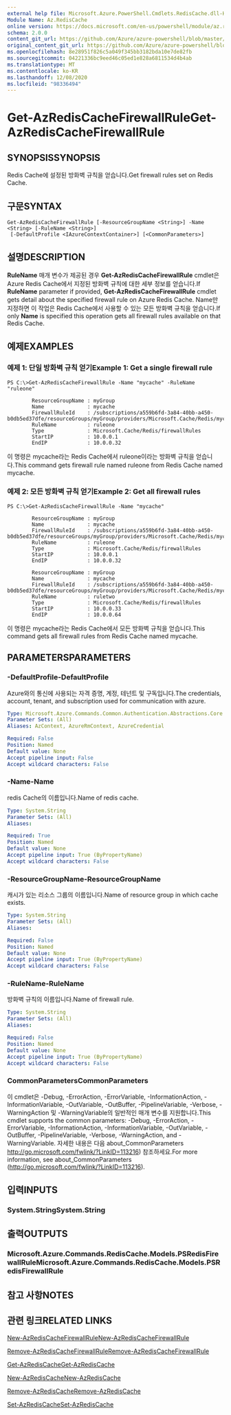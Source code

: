 ```yaml
---
external help file: Microsoft.Azure.PowerShell.Cmdlets.RedisCache.dll-Help.xml
Module Name: Az.RedisCache
online version: https://docs.microsoft.com/en-us/powershell/module/az.rediscache/get-azrediscachefirewallrule
schema: 2.0.0
content_git_url: https://github.com/Azure/azure-powershell/blob/master/src/RedisCache/RedisCache/help/Get-AzRedisCacheFirewallRule.md
original_content_git_url: https://github.com/Azure/azure-powershell/blob/master/src/RedisCache/RedisCache/help/Get-AzRedisCacheFirewallRule.md
ms.openlocfilehash: 8e28951f826c5a049f345bb3182bda10e7de82fb
ms.sourcegitcommit: 04221336bc9eed46c05ed1e828a6811534d4b4ab
ms.translationtype: MT
ms.contentlocale: ko-KR
ms.lasthandoff: 12/08/2020
ms.locfileid: "98336494"
---
```

# <span data-ttu-id="b5bfd-101">Get-AzRedisCacheFirewallRule</span><span class="sxs-lookup"><span data-stu-id="b5bfd-101">Get-AzRedisCacheFirewallRule</span></span>

## <span data-ttu-id="b5bfd-102">SYNOPSIS</span><span class="sxs-lookup"><span data-stu-id="b5bfd-102">SYNOPSIS</span></span>
<span data-ttu-id="b5bfd-103">Redis Cache에 설정된 방화벽 규칙을 얻습니다.</span><span class="sxs-lookup"><span data-stu-id="b5bfd-103">Get firewall rules set on Redis Cache.</span></span>

## <span data-ttu-id="b5bfd-104">구문</span><span class="sxs-lookup"><span data-stu-id="b5bfd-104">SYNTAX</span></span>

```
Get-AzRedisCacheFirewallRule [-ResourceGroupName <String>] -Name <String> [-RuleName <String>]
 [-DefaultProfile <IAzureContextContainer>] [<CommonParameters>]
```

## <span data-ttu-id="b5bfd-105">설명</span><span class="sxs-lookup"><span data-stu-id="b5bfd-105">DESCRIPTION</span></span>
<span data-ttu-id="b5bfd-106">**RuleName** 매개 변수가 제공된 경우 **Get-AzRedisCacheFirewallRule** cmdlet은 Azure Redis Cache에서 지정된 방화벽 규칙에 대한 세부 정보를 얻습니다.</span><span class="sxs-lookup"><span data-stu-id="b5bfd-106">If **RuleName** parameter if provided, **Get-AzRedisCacheFirewallRule** cmdlet gets detail about the specified firewall rule on Azure Redis Cache.</span></span> <span data-ttu-id="b5bfd-107">Name만  지정하면 이 작업은 Redis Cache에서 사용할 수 있는 모든 방화벽 규칙을 얻습니다.</span><span class="sxs-lookup"><span data-stu-id="b5bfd-107">If only **Name** is specified this operation gets all firewall rules available on that Redis Cache.</span></span>

## <span data-ttu-id="b5bfd-108">예제</span><span class="sxs-lookup"><span data-stu-id="b5bfd-108">EXAMPLES</span></span>

### <span data-ttu-id="b5bfd-109">예제 1: 단일 방화벽 규칙 얻기</span><span class="sxs-lookup"><span data-stu-id="b5bfd-109">Example 1: Get a single firewall rule</span></span>
```
PS C:\>Get-AzRedisCacheFirewallRule -Name "mycache" -RuleName "ruleone"

        ResourceGroupName : myGroup
        Name              : mycache
        FirewallRuleId    : /subscriptions/a559b6fd-3a84-40bb-a450-b0db5ed37dfe/resourceGroups/myGroup/providers/Microsoft.Cache/Redis/mycache/firewallRules/ruleone
        RuleName          : ruleone
        Type              : Microsoft.Cache/Redis/firewallRules
        StartIP           : 10.0.0.1
        EndIP             : 10.0.0.32
```

<span data-ttu-id="b5bfd-110">이 명령은 mycache라는 Redis Cache에서 ruleone이라는 방화벽 규칙을 얻습니다.</span><span class="sxs-lookup"><span data-stu-id="b5bfd-110">This command gets firewall rule named ruleone from Redis Cache named mycache.</span></span>

### <span data-ttu-id="b5bfd-111">예제 2: 모든 방화벽 규칙 얻기</span><span class="sxs-lookup"><span data-stu-id="b5bfd-111">Example 2: Get all firewall rules</span></span>
```
PS C:\>Get-AzRedisCacheFirewallRule -Name "mycache"

        ResourceGroupName : myGroup
        Name              : mycache
        FirewallRuleId    : /subscriptions/a559b6fd-3a84-40bb-a450-b0db5ed37dfe/resourceGroups/myGroup/providers/Microsoft.Cache/Redis/mycache/firewallRules/ruleone
        RuleName          : ruleone
        Type              : Microsoft.Cache/Redis/firewallRules
        StartIP           : 10.0.0.1
        EndIP             : 10.0.0.32

        ResourceGroupName : myGroup
        Name              : mycache
        FirewallRuleId    : /subscriptions/a559b6fd-3a84-40bb-a450-b0db5ed37dfe/resourceGroups/myGroup/providers/Microsoft.Cache/Redis/mycache/firewallRules/ruletwo
        RuleName          : ruletwo
        Type              : Microsoft.Cache/Redis/firewallRules
        StartIP           : 10.0.0.33
        EndIP             : 10.0.0.64
```

<span data-ttu-id="b5bfd-112">이 명령은 mycache라는 Redis Cache에서 모든 방화벽 규칙을 얻습니다.</span><span class="sxs-lookup"><span data-stu-id="b5bfd-112">This command gets all firewall rules from Redis Cache named mycache.</span></span>

## <span data-ttu-id="b5bfd-113">PARAMETERS</span><span class="sxs-lookup"><span data-stu-id="b5bfd-113">PARAMETERS</span></span>

### <span data-ttu-id="b5bfd-114">-DefaultProfile</span><span class="sxs-lookup"><span data-stu-id="b5bfd-114">-DefaultProfile</span></span>
<span data-ttu-id="b5bfd-115">Azure와의 통신에 사용되는 자격 증명, 계정, 테넌트 및 구독입니다.</span><span class="sxs-lookup"><span data-stu-id="b5bfd-115">The credentials, account, tenant, and subscription used for communication with azure.</span></span>

```yaml
Type: Microsoft.Azure.Commands.Common.Authentication.Abstractions.Core.IAzureContextContainer
Parameter Sets: (All)
Aliases: AzContext, AzureRmContext, AzureCredential

Required: False
Position: Named
Default value: None
Accept pipeline input: False
Accept wildcard characters: False
```

### <span data-ttu-id="b5bfd-116">-Name</span><span class="sxs-lookup"><span data-stu-id="b5bfd-116">-Name</span></span>
<span data-ttu-id="b5bfd-117">redis Cache의 이름입니다.</span><span class="sxs-lookup"><span data-stu-id="b5bfd-117">Name of redis cache.</span></span>

```yaml
Type: System.String
Parameter Sets: (All)
Aliases:

Required: True
Position: Named
Default value: None
Accept pipeline input: True (ByPropertyName)
Accept wildcard characters: False
```

### <span data-ttu-id="b5bfd-118">-ResourceGroupName</span><span class="sxs-lookup"><span data-stu-id="b5bfd-118">-ResourceGroupName</span></span>
<span data-ttu-id="b5bfd-119">캐시가 있는 리소스 그룹의 이름입니다.</span><span class="sxs-lookup"><span data-stu-id="b5bfd-119">Name of resource group in which cache exists.</span></span>

```yaml
Type: System.String
Parameter Sets: (All)
Aliases:

Required: False
Position: Named
Default value: None
Accept pipeline input: True (ByPropertyName)
Accept wildcard characters: False
```

### <span data-ttu-id="b5bfd-120">-RuleName</span><span class="sxs-lookup"><span data-stu-id="b5bfd-120">-RuleName</span></span>
<span data-ttu-id="b5bfd-121">방화벽 규칙의 이름입니다.</span><span class="sxs-lookup"><span data-stu-id="b5bfd-121">Name of firewall rule.</span></span>

```yaml
Type: System.String
Parameter Sets: (All)
Aliases:

Required: False
Position: Named
Default value: None
Accept pipeline input: True (ByPropertyName)
Accept wildcard characters: False
```

### <span data-ttu-id="b5bfd-122">CommonParameters</span><span class="sxs-lookup"><span data-stu-id="b5bfd-122">CommonParameters</span></span>
<span data-ttu-id="b5bfd-123">이 cmdlet은 -Debug, -ErrorAction, -ErrorVariable, -InformationAction, -InformationVariable, -OutVariable, -OutBuffer, -PipelineVariable, -Verbose, -WarningAction 및 -WarningVariable의 일반적인 매개 변수를 지원합니다.</span><span class="sxs-lookup"><span data-stu-id="b5bfd-123">This cmdlet supports the common parameters: -Debug, -ErrorAction, -ErrorVariable, -InformationAction, -InformationVariable, -OutVariable, -OutBuffer, -PipelineVariable, -Verbose, -WarningAction, and -WarningVariable.</span></span> <span data-ttu-id="b5bfd-124">자세한 내용은 다음 about_CommonParameters http://go.microsoft.com/fwlink/?LinkID=113216) 참조하세요.</span><span class="sxs-lookup"><span data-stu-id="b5bfd-124">For more information, see about_CommonParameters (http://go.microsoft.com/fwlink/?LinkID=113216).</span></span>

## <span data-ttu-id="b5bfd-125">입력</span><span class="sxs-lookup"><span data-stu-id="b5bfd-125">INPUTS</span></span>

### <span data-ttu-id="b5bfd-126">System.String</span><span class="sxs-lookup"><span data-stu-id="b5bfd-126">System.String</span></span>

## <span data-ttu-id="b5bfd-127">출력</span><span class="sxs-lookup"><span data-stu-id="b5bfd-127">OUTPUTS</span></span>

### <span data-ttu-id="b5bfd-128">Microsoft.Azure.Commands.RedisCache.Models.PSRedisFirewallRule</span><span class="sxs-lookup"><span data-stu-id="b5bfd-128">Microsoft.Azure.Commands.RedisCache.Models.PSRedisFirewallRule</span></span>

## <span data-ttu-id="b5bfd-129">참고 사항</span><span class="sxs-lookup"><span data-stu-id="b5bfd-129">NOTES</span></span>

## <span data-ttu-id="b5bfd-130">관련 링크</span><span class="sxs-lookup"><span data-stu-id="b5bfd-130">RELATED LINKS</span></span>

[<span data-ttu-id="b5bfd-131">New-AzRedisCacheFirewallRule</span><span class="sxs-lookup"><span data-stu-id="b5bfd-131">New-AzRedisCacheFirewallRule</span></span>](./New-AzRedisCacheFirewallRule.md)

[<span data-ttu-id="b5bfd-132">Remove-AzRedisCacheFirewallRule</span><span class="sxs-lookup"><span data-stu-id="b5bfd-132">Remove-AzRedisCacheFirewallRule</span></span>](./Remove-AzRedisCacheFirewallRule.md)

[<span data-ttu-id="b5bfd-133">Get-AzRedisCache</span><span class="sxs-lookup"><span data-stu-id="b5bfd-133">Get-AzRedisCache</span></span>](./Get-AzRedisCache.md)

[<span data-ttu-id="b5bfd-134">New-AzRedisCache</span><span class="sxs-lookup"><span data-stu-id="b5bfd-134">New-AzRedisCache</span></span>](./New-AzRedisCache.md)

[<span data-ttu-id="b5bfd-135">Remove-AzRedisCache</span><span class="sxs-lookup"><span data-stu-id="b5bfd-135">Remove-AzRedisCache</span></span>](./Remove-AzRedisCache.md)

[<span data-ttu-id="b5bfd-136">Set-AzRedisCache</span><span class="sxs-lookup"><span data-stu-id="b5bfd-136">Set-AzRedisCache</span></span>](./Set-AzRedisCache.md)